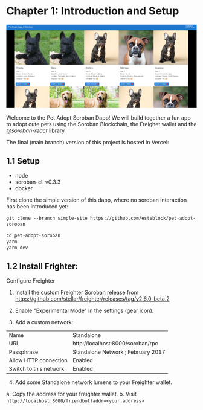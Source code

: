 # Chapter 1: Introduction and Setup

![Screenshot](../public/images/screenshot.png "Screenshot")

Welcome to the Pet Adopt Soroban Dapp!
We will build together a fun app to adopt cute pets using the Soroban Blockchain, the Freighet wallet and the *@soroban-react* library

The final (main branch) version of this project is hosted in Vercel: 

## 1.1 Setup
- node
- soroban-cli v0.3.3
- docker


First clone the simple version of this dapp, where no soroban interaction has been introduced yet: 
```
git clone --branch simple-site https://github.com/esteblock/pet-adopt-soroban

```

```
cd pet-adopt-soroban
yarn
yarn dev
```

## 1.2 Install Frighter:

Configure Freighter

1. Install the custom Freighter Soroban release from https://github.com/stellar/freighter/releases/tag/v2.6.0-beta.2

2. Enable "Experimental Mode" in the settings (gear icon).

3. Add a custom network:

|   |   |
|---|---|
| Name | Standalone |
| URL | http://localhost:8000/soroban/rpc |
| Passphrase | Standalone Network ; February 2017 |
| Allow HTTP connection | Enabled |
| Switch to this network | Enabled |

4. Add some Standalone network lumens to your Freighter wallet.

  a. Copy the address for your freighter wallet.
  b. Visit `http://localhost:8000/friendbot?addr=<your address>`
